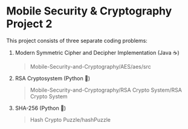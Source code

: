 
# Mobile Security & Cryptography Project 2

This project consists of three separate coding problems:

1. Modern Symmetric Cipher and Decipher Implementation (Java :coffee:)
   >Mobile-Security-and-Cryptography/AES/aes/src
2. RSA Cryptosystem (Python :snake:)
   >Mobile-Security-and-Cryptography/RSA Crypto System/RSA Crypto System
3. SHA-256 (Python :snake:)
   >Hash Crypto Puzzle/hashPuzzle
